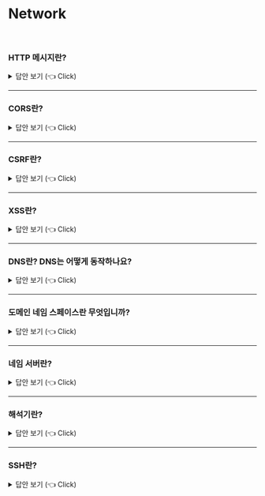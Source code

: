 # Network
<br>

### HTTP 메시지란?

<details>
   <summary> 답안 보기 (👈 Click)</summary>
[참고: HTTP 완벽 가이드] 
   
+ HTTP가 인터넷의 배달원이라면, HTTP 메시지는 무언가를 담아 보내는 소포와 같습니다. <br> 
  1장에서 우리는 어떻게 HTTP 프로그램이 일을 처리하기 위해 서로에게 메시지를 전달하는지 보여주었습니다. <br> 
  이번 장은 HTTP 메시지의 모든 것(어떻게 메시질르 만들고 이해하는지)에 대해 말해줍니다. <br> 
  이번 장을 읽고 나면 당신만의 HTTP 애플리케이션을 만들기 위해 필요한 대부분을 알게 될 것입니다. <br> 
  좀 더 구체적으로, 다음을 배우게 될 것입니다. <br> 
   
  (1) 메시지가 어떻게 흘러가는가 <br>
  (2) HTTP 메시지의 세 부분(시작줄, 헤더, 개체 본문) <br>
  (3) 요청과 응답 메시지의 차이 <br>
  (4) 요청 메시지가 지원하는 여러 기능(메서드)들 <br>
  (5) 응답 메시지가 반환하는 여러 상태 코드들 <br> 
  (6) 여러 HTTP 헤더들은 무슨 일을 하는가 <br> 
   
  HTTP 메시지는 HTTP 애플리케이션 간에 주고 받은 데이터의 블록들입니다. <br> 
  이 데이터의 블록들은 메시지의 내용과 의미를 설명하는 텍스트 메타 정보로 시작하고, <br> 
  그 다음에 선택적으로 데이터가 올 수 있습니다. <br> 
  이 메시지는 클라이언트, 서버, 프락시 사이를 흐릅니다. <br> 
  '인바운드', '아웃바운드', '업스트림', '다운스트림'은 메시지의 방향을 의미하는 용어입니다. <br> 
  
</details>

-----------------------

### CORS란?

<details>
   <summary> 답안 보기 (👈 Click)</summary>
<br />
+ 
</details>

-----------------------

### CSRF란?

<details>
   <summary> 답안 보기 (👈 Click)</summary>
<br />
+ CSRF는 Cross Site Request Forgery의 줄임말로,  
  사용자가 위조된 코드가 포함된 페이지에 접근하면,
  사용자에게 스크립트가 전송되고, 브라우저에 의해 스크립트가 실행되는데,
  스크립트가 사용자를 대신해 동작을 실행하는 공격을 의미합니다. 
</details>

-----------------------

### XSS란?

<details>
   <summary> 답안 보기 (👈 Click)</summary>
<br />
+ 
</details>


-----------------------

### DNS란? DNS는 어떻게 동작하나요? 
 
<details>
   <summary> 답안 보기 (👈 Click)</summary>
<br />

+ 인터넷 사용자가 호스트를 지칭할 때는 문자형의 도메인 이름으로 주소를 표현합니다. <br> 
  그러므로 도메인 이름을 네트워크에서 사용하려면 IP 주소로 변환하는 과정이 필요합니다. <br> 
  
  DNS는 계층 구조를 지원하는 도메인 기반의 주소 표기 방법을 위한 분산 데이터베이스 시스템으로, <br>
  기본 목적은 도메인 이름에서 IP 주소를 얻는 것입니다. <br> 
  
  예를 들어, IP 주소를 원하는 응용 프로그램은 도메인 이름을 매개변수로 하여 해석기(Resolver)를 호출합니다. <br> 
  해석기는 UDP를 이용해 자신이 위치한 지역의 DNS 네임 서버에 변환을 요청하여 호스트의 IP 주소를 얻습니다. <br> 
   
  유닉스 시스템에서 지원하는 nslookup 명령은 DNS를 이용해 주소 변환 요구를 수행하는 대화형 프로그램입니다. <br>
  다음의 예처럼 도메인 이름이 information.korea.co.kr인 호스트의 IP 주소를 얻으려면 nslookup을 다음과 같이 실행합니다. <br>
   
  실행 결과는 사용자가 로그인한 유닉스 시스템의 환경 설정에서 DNS 서버가 server.korea.co.kr이라 가정한 경우입니다. <br> 
  따라서 nslookup 프로그램은 이 서버에 information.korea.co.kr의 IP 주소를 요청합니다. <br> 
  그 결과 DNS 서버의 도메인 이름(server.korea.co.kr)과 IP 주소(211.223.201.30)가 반환됩니다. <br> 
   
  DNS 서버 server.korea.co.kr은 정해진 방법으로 IP 주소를 찾아 nslookup에 결과를 돌려주므로, <br>
  nslookup이 화면에 출력한 결과로 information.korea.co.kr의 IP주소가 <br>
  211.223.201.29임을 알 수 있습니다. <br> 
   
  DNS는 도메인 네임 스페이스, 네임 서버, 해석기라는 세 가지 요소로 구성됩니다. <br>  
</details>

-----------------------

### 도메인 네임 스페이스란 무엇입니까?  
 
<details>
   <summary> 답안 보기 (👈 Click)</summary>
<br />

+ 도메인 네임 스페이스는 트리 구조의 네임 스페이스를 비롯해 데이터에 대한 이름 관련 규칙을 정의합니다. <br> 
  도메인 네임 스페이스의 트리에 연결된 호스트는 자원 레코드(Resource Record)라는 정보 집합체로 표현됩니다. <br> 
  DNS의 정보 문의 과정은 이 집합체에서 특정 유형의 정보를 얻는 과정입니다. <br> 
  예를 들어, 인터넷에서 특정 도메인의 이름을 사용하는 호스트의 IP 주소 자원을 요청하는 질의에 대해 IP 주소를 반환합니다. <br>  
</details>

-----------------------

### 네임 서버란?  
 
<details>
   <summary> 답안 보기 (👈 Click)</summary>
<br />

+ 네임서버는 네임 스페이스의 트리 구조와 트리에 보관된 정보 집합체를 관리하는 프로그램입니다. <br> 
  일반적으로 자신이 관리하는 도메인 공간에 관한 정보를 책임지며, 전체 도메인 구조의 다른 부분 정보를 제공하기 위한 <br>
  네임 서버 포인터를 가지고 있습니다. 
</details>

-----------------------

### 해석기란?  
 
<details>
   <summary> 답안 보기 (👈 Click)</summary>
<br />

+ 해석기는 네임 서버로부터 클라이언트의 요청 정보를 얻어낸느 프로그램입니다. <br> 
  최소 하나 이상의 네임 서버와 접촉하며, 네임 서버의 정보를 이용해 응용 프로그램의 질의에 응답한다. <br> 
  처음 접촉한 네임 서버에 도메인 정보가 없으면 다른 네임 서버에 접속해 계속 질의한다. <br> 
</details>

-----------------------


### SSH란? 
 
<details>
   <summary> 답안 보기 (👈 Click)</summary>
<br />
[참고: https://library.gabia.com/contents/infrahosting/9002/] 
   
+ Secure Shell의 줄임말로, 원격 호스트에 접속하기 위해 사용되는 보안 프로토콜입니다. 
</details>
